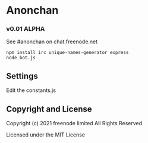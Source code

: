 # Anonchan
### v0.01 ALPHA

See #anonchan on chat.freenode.net

```
npm install irc unique-names-generator express
node bot.js
```

## Settings
Edit the constants.js

## Copyright and License
Copyright (c) 2021 freenode limited
All Rights Reserved

Licensed under the MIT License

